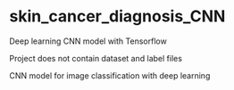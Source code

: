 # skin_cancer_diagnosis_CNN
Deep learning CNN model with Tensorflow

Project does not contain dataset and label files

CNN model for image classification with deep learning
